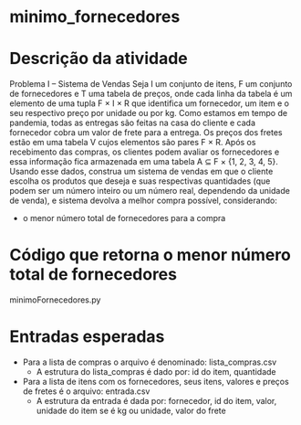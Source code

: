 # minimo_fornecedores

# Descrição da atividade
Problema I – Sistema de Vendas Seja I um conjunto de itens, F um conjunto de fornecedores e
T uma tabela de preços, onde cada linha da tabela é um elemento de uma tupla F × I × R que
identifica um fornecedor, um item e o seu respectivo preço por unidade ou por kg. Como estamos
em tempo de pandemia, todas as entregas são feitas na casa do cliente e cada fornecedor cobra
um valor de frete para a entrega. Os preços dos fretes estão em uma tabela V cujos elementos
são pares F × R. Após os recebimento das compras, os clientes podem avaliar os fornecedores
e essa informação fica armazenada em uma tabela A ⊆ F × {1, 2, 3, 4, 5}. Usando esse dados,
construa um sistema de vendas em que o cliente escolha os produtos que deseja e suas respectivas
quantidades (que podem ser um número inteiro ou um número real, dependendo da unidade de
venda), e sistema devolva a melhor compra possível, considerando:
- o menor número total de fornecedores para a compra

# Código que retorna o menor número total de fornecedores
minimoFornecedores.py

# Entradas esperadas
- Para a lista de compras o arquivo é denominado: lista_compras.csv
    - A estrutura do lista_compras é dado por: id do item, quantidade 
- Para a lista de itens com os fornecedores, seus itens, valores e preços de fretes é o arquivo: entrada.csv
    - A estrutura da entrada é dada por: fornecedor, id do item, valor, unidade do item se é kg ou unidade, valor do frete